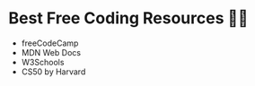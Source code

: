 # Best Free Coding Resources 👨‍💻  
- freeCodeCamp  
- MDN Web Docs  
- W3Schools  
- CS50 by Harvard  
